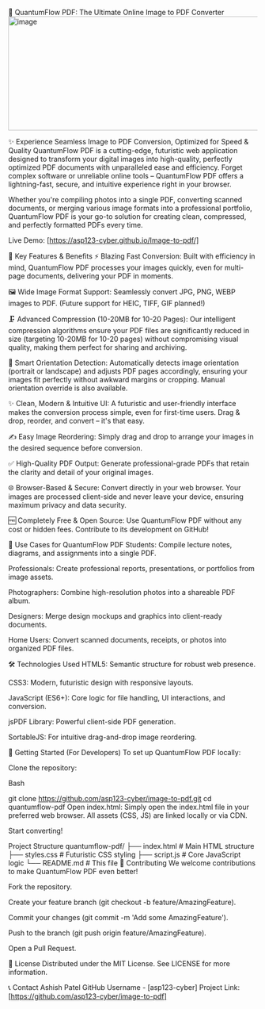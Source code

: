 🌌 QuantumFlow PDF: The Ultimate Online Image to PDF Converter
<img width="522" height="230" alt="image" src="https://github.com/user-attachments/assets/bb2636af-8b7f-487e-9f55-225dd07b0031" />


✨ Experience Seamless Image to PDF Conversion, Optimized for Speed & Quality
QuantumFlow PDF is a cutting-edge, futuristic web application designed to transform your digital images into high-quality, perfectly optimized PDF documents with unparalleled ease and efficiency. Forget complex software or unreliable online tools – QuantumFlow PDF offers a lightning-fast, secure, and intuitive experience right in your browser.

Whether you're compiling photos into a single PDF, converting scanned documents, or merging various image formats into a professional portfolio, QuantumFlow PDF is your go-to solution for creating clean, compressed, and perfectly formatted PDFs every time.

Live Demo: [https://asp123-cyber.github.io/Image-to-pdf/] 

🚀 Key Features & Benefits
⚡ Blazing Fast Conversion: Built with efficiency in mind, QuantumFlow PDF processes your images quickly, even for multi-page documents, delivering your PDF in moments.

🖼️ Wide Image Format Support: Seamlessly convert JPG, PNG, WEBP images to PDF. (Future support for HEIC, TIFF, GIF planned!)

🗜️ Advanced Compression (10-20MB for 10-20 Pages): Our intelligent compression algorithms ensure your PDF files are significantly reduced in size (targeting 10-20MB for 10-20 pages) without compromising visual quality, making them perfect for sharing and archiving.

🔄 Smart Orientation Detection: Automatically detects image orientation (portrait or landscape) and adjusts PDF pages accordingly, ensuring your images fit perfectly without awkward margins or cropping. Manual orientation override is also available.

✨ Clean, Modern & Intuitive UI: A futuristic and user-friendly interface makes the conversion process simple, even for first-time users. Drag & drop, reorder, and convert – it's that easy.

✍️ Easy Image Reordering: Simply drag and drop to arrange your images in the desired sequence before conversion.

✅ High-Quality PDF Output: Generate professional-grade PDFs that retain the clarity and detail of your original images.

🌐 Browser-Based & Secure: Convert directly in your web browser. Your images are processed client-side and never leave your device, ensuring maximum privacy and data security.

🆓 Completely Free & Open Source: Use QuantumFlow PDF without any cost or hidden fees. Contribute to its development on GitHub!

🎯 Use Cases for QuantumFlow PDF
Students: Compile lecture notes, diagrams, and assignments into a single PDF.

Professionals: Create professional reports, presentations, or portfolios from image assets.

Photographers: Combine high-resolution photos into a shareable PDF album.

Designers: Merge design mockups and graphics into client-ready documents.

Home Users: Convert scanned documents, receipts, or photos into organized PDF files.

🛠️ Technologies Used
HTML5: Semantic structure for robust web presence.

CSS3: Modern, futuristic design with responsive layouts.

JavaScript (ES6+): Core logic for file handling, UI interactions, and conversion.

jsPDF Library: Powerful client-side PDF generation.

SortableJS: For intuitive drag-and-drop image reordering.

🚀 Getting Started (For Developers)
To set up QuantumFlow PDF locally:

Clone the repository:

Bash

git clone https://github.com/asp123-cyber/image-to-pdf.git
cd quantumflow-pdf
Open index.html: Simply open the index.html file in your preferred web browser. All assets (CSS, JS) are linked locally or via CDN.

Start converting!

Project Structure
quantumflow-pdf/
├── index.html        # Main HTML structure
├── styles.css        # Futuristic CSS styling
├── script.js         # Core JavaScript logic
└── README.md         # This file
🤝 Contributing
We welcome contributions to make QuantumFlow PDF even better!

Fork the repository.

Create your feature branch (git checkout -b feature/AmazingFeature).

Commit your changes (git commit -m 'Add some AmazingFeature').

Push to the branch (git push origin feature/AmazingFeature).

Open a Pull Request.

📄 License
Distributed under the MIT License. See LICENSE for more information.

📞 Contact
Ashish Patel GitHub Username - [asp123-cyber]
Project Link: [https://github.com/asp123-cyber/image-to-pdf]
